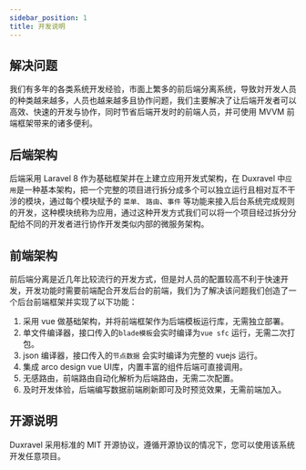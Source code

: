 ```yaml
---
sidebar_position: 1
title: 开发说明
---
```


## 解决问题

我们有多年的各类系统开发经验，市面上繁多的前后端分离系统，导致対开发人员的种类越来越多，人员也越来越多且协作问题，我们主要解决了让后端开发者可以高效、快速的开发与协作，同时节省后端开发时的前端人员，并可使用 MVVM 前端框架带来的诸多便利。

## 后端架构

后端采用 Laravel 8 作为基础框架并在上建立应用开发式架构，在 Duxravel 中`应用`是一种基本架构，把一个完整的项目进行拆分成多个可以独立运行且相对互不干涉的模块，通过每个模块赋予的 `菜单、` `路由`、`事件`  等功能来接入后台系统完成规则的开发，这种模块统称为应用，通过这种开发方式我们可以将一个项目经过拆分分配给不同的开发者进行协作开发类似内部的微服务架构。

## 前端架构

前后端分离是近几年比较流行的开发方式，但是対人员的配置较高不利于快速开发，开发功能时需要前端配合开发后台的前端，我们为了解决该问题我们创造了一个后台前端框架并实现了以下功能：

1. 采用 vue 做基础架构，并将前端框架作为后端模板运行库，无需独立部署。
1. 单文件编译器，接口传入的`blade模板`会实时编译为`vue sfc` 运行，无需二次打包。
1. json 编译器，接口传入的`节点数据` 会实时编译为完整的 vuejs 运行。
1. 集成 arco design vue UI库，内置丰富的组件后端可直接调用。
1. 无感路由，前端路由自动化解析为后端路由，无需二次配置。
1. 及时开发体验，后端编写数据前端刷新即可及时预览效果，无需前端加入。

## 开源说明

Duxravel 采用标准的 MIT 开源协议，遵循开源协议的情况下，您可以使用该系统开发任意项目。